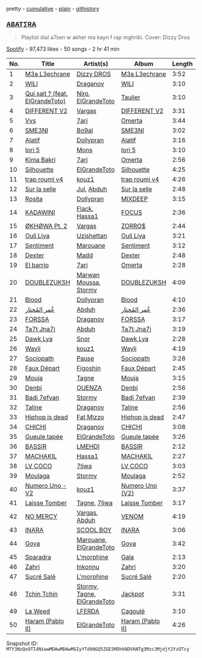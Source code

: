 pretty - [cumulative](/playlists/cumulative/37i9dQZF1DWYtEjm4ihp5w.md) - [plain](/playlists/plain/37i9dQZF1DWYtEjm4ihp5w) - [githistory](https://github.githistory.xyz/mackorone/spotify-playlist-archive/blob/main/playlists/plain/37i9dQZF1DWYtEjm4ihp5w)

### [ABAT∑RA](https://open.spotify.com/playlist/37i9dQZF1DWYtEjm4ihp5w)

> Playlist dial a7sen w akher ma kayn f rap mghribi\. Cover: Dizzy Dros

[Spotify](https://open.spotify.com/user/spotify) - 97,473 likes - 50 songs - 2 hr 41 min

| No. | Title | Artist(s) | Album | Length |
|---|---|---|---|---|
| 1 | [M3a L3echrane](https://open.spotify.com/track/2L1MgWewnKsCx9MKykjZJw) | [Dizzy DROS](https://open.spotify.com/artist/5eA2wbwYcQ2iOJ3uc8byIh) | [M3a L3echrane](https://open.spotify.com/album/66iERpoTGbFoSgy7FY96mk) | 3:52 |
| 2 | [WILI](https://open.spotify.com/track/7AM2uga26rlhKu1a27MyFS) | [Draganov](https://open.spotify.com/artist/2g8Pu5gVtDpkYGsP3RLepJ) | [WILI](https://open.spotify.com/album/1P0sKxBEPJqOiXTAUbu9f1) | 3:10 |
| 3 | [Qui sait ? \(feat\. ElGrandeToto\)](https://open.spotify.com/track/3ejjmzEsUfObGdmmQRVmM2) | [Niro](https://open.spotify.com/artist/1wAtSe79kItIb9nf5EhI2Q), [ElGrandeToto](https://open.spotify.com/artist/4BFLElxtBEdsdwGA1kHTsx) | [Taulier](https://open.spotify.com/album/2mcTAfultyCrXKx1IE1XQZ) | 3:10 |
| 4 | [DIFFERENT V2](https://open.spotify.com/track/3nMLSphMk9zGtpJCB1zm8K) | [Vargas](https://open.spotify.com/artist/5QYFmxyElbfvHtovLIsjDb) | [DIFFERENT V2](https://open.spotify.com/album/0pXh9lyVEqChCz3XGkWcLU) | 3:31 |
| 5 | [Vvs](https://open.spotify.com/track/0SUlLkixUcXSZeYaCatnZP) | [7ari](https://open.spotify.com/artist/292jMVlKq180yzi8WRaVU6) | [Omerta](https://open.spotify.com/album/4DjuD48lhHAsL3tOklxQrC) | 3:44 |
| 6 | [SME3NI](https://open.spotify.com/track/5ovEmtHmbmWmmN1jeoJAyP) | [Bo9al](https://open.spotify.com/artist/0DF2Pcrc3dY80zqbmgKHCF) | [SME3NI](https://open.spotify.com/album/1rkTH3xM85MYdRXI9FDRGb) | 3:02 |
| 7 | [Alatif](https://open.spotify.com/track/5EziL9bwKacAPWAQSkl8Wh) | [Dollypran](https://open.spotify.com/artist/16S0vhZYtrfR4kksycV4NS) | [Alatif](https://open.spotify.com/album/12PmJ95M7wML8ievJRi0zx) | 3:16 |
| 8 | [Iori 5](https://open.spotify.com/track/40jfMLYNI2KujchwoPwc0a) | [Mons](https://open.spotify.com/artist/7douYKOyzk9ZRvGFu9UOnm) | [Iori 5](https://open.spotify.com/album/4Bb3u06qDPeQ5zzj0X3HPb) | 3:10 |
| 9 | [Kima Bakri](https://open.spotify.com/track/3hjXb9FRFRt7H13KlNhGPA) | [7ari](https://open.spotify.com/artist/292jMVlKq180yzi8WRaVU6) | [Omerta](https://open.spotify.com/album/4DjuD48lhHAsL3tOklxQrC) | 2:56 |
| 10 | [Silhouette](https://open.spotify.com/track/5uFJwscfsYN5NFL7bUl3p3) | [ElGrandeToto](https://open.spotify.com/artist/4BFLElxtBEdsdwGA1kHTsx) | [Silhouette](https://open.spotify.com/album/10jax1tK9x6smIzmN12rGs) | 4:25 |
| 11 | [trap roumi v4](https://open.spotify.com/track/7B9t8WX9T38Df93JHlywfk) | [kouz1](https://open.spotify.com/artist/3siTsIx6IEreSUva7pVnZ8) | [trap roumi v4](https://open.spotify.com/album/2Q5AFjt3zvBLf5TR32oJfm) | 4:26 |
| 12 | [Sur la selle](https://open.spotify.com/track/0J0yMKOrsxzD7okus8TEQ4) | [Jul](https://open.spotify.com/artist/3IW7ScrzXmPvZhB27hmfgy), [Abduh](https://open.spotify.com/artist/3Urq8zrlV3dLnLnL40xqWk) | [Sur la selle](https://open.spotify.com/album/1mGq7FkXTO8q0hhkk2xojY) | 2:48 |
| 13 | [Rosita](https://open.spotify.com/track/0Iu2Jrfy91hMgIUtS9FFIX) | [Dollypran](https://open.spotify.com/artist/16S0vhZYtrfR4kksycV4NS) | [MIXDEEP](https://open.spotify.com/album/1I9BiYmRSw2HXXi8RtKBym) | 3:15 |
| 14 | [KADAWINI](https://open.spotify.com/track/4x2OMxe81I4HoJjGsq5SC4) | [Flack](https://open.spotify.com/artist/3Fi4gBbVvIHrqEG9TGwRTC), [Hassa1](https://open.spotify.com/artist/6g4L5CJkiMINgAzUQsb7fr) | [FOCUS](https://open.spotify.com/album/2qBj6E8oRE6GBRt6PBtGpx) | 2:36 |
| 15 | [ØKHØWA Pt\. 2](https://open.spotify.com/track/6AbdVUwJ7z0xqjZh9HQ9vV) | [Vargas](https://open.spotify.com/artist/5QYFmxyElbfvHtovLIsjDb) | [ZORRO$](https://open.spotify.com/album/0GkdntN6sDMnyuOlV7H0ry) | 2:44 |
| 16 | [Ouli Liya](https://open.spotify.com/track/5sk6R2149eT82gPVQI5vSY) | [Uzishettan](https://open.spotify.com/artist/20Rf6VG9JiegKXpPT416CE) | [Ouli Liya](https://open.spotify.com/album/2sqrTDtjVrLRG2qradXlHQ) | 3:21 |
| 17 | [Sentiment](https://open.spotify.com/track/4Z1yWm77qsMwDmbbPqycFP) | [Marouane](https://open.spotify.com/artist/0NOPgjB8SLX44CDPTaW0Be) | [Sentiment](https://open.spotify.com/album/4qS1zPIIKk9rzThe4qtcFd) | 3:12 |
| 18 | [Dexter](https://open.spotify.com/track/5anrH8SzdtPP1fMz3eOBvS) | [Madd](https://open.spotify.com/artist/7DBIKXxSh2BMPqSN7UB4rS) | [Dexter](https://open.spotify.com/album/5hU57XeQXFA5CxDanMMuMI) | 2:48 |
| 19 | [El barrio](https://open.spotify.com/track/3HFkMYk8c5Khmfl0nmQYHm) | [7ari](https://open.spotify.com/artist/292jMVlKq180yzi8WRaVU6) | [Omerta](https://open.spotify.com/album/4DjuD48lhHAsL3tOklxQrC) | 2:28 |
| 20 | [DOUBLEZUKSH](https://open.spotify.com/track/6xLpCMywgYrppaNnIq6sir) | [Marwan Moussa](https://open.spotify.com/artist/2BBnFUgIaLHqoRYPfshoPb), [Stormy](https://open.spotify.com/artist/5Do9u0GoN4gFn6Nk8NGDhh) | [DOUBLEZUKSH](https://open.spotify.com/album/1iMdjemLV030iRZY08YnuE) | 4:09 |
| 21 | [Blood](https://open.spotify.com/track/5H7Q8TFW1rWURc99JysBiW) | [Dollypran](https://open.spotify.com/artist/16S0vhZYtrfR4kksycV4NS) | [Blood](https://open.spotify.com/album/46Z5x4VAEiqhZyXekglUya) | 4:10 |
| 22 | [عُمر المُختار](https://open.spotify.com/track/1kTCib48ZJyIp66dgdZS9l) | [Abduh](https://open.spotify.com/artist/3Urq8zrlV3dLnLnL40xqWk) | [عُمر المُختار](https://open.spotify.com/album/4zdv7TVPcXeALi2xOPEOtE) | 2:36 |
| 23 | [FORSSA](https://open.spotify.com/track/4ERqimtfCADVUI256ishDr) | [Draganov](https://open.spotify.com/artist/2g8Pu5gVtDpkYGsP3RLepJ) | [FORSSA](https://open.spotify.com/album/3qTos6o4f2HQNRMaGR8a8x) | 3:17 |
| 24 | [Ta7t Jna7i](https://open.spotify.com/track/5aOWc0G39X0CAZejwoD3TQ) | [Abduh](https://open.spotify.com/artist/3Urq8zrlV3dLnLnL40xqWk) | [Ta7t Jna7i](https://open.spotify.com/album/2Ea77e8dqrYZZtJELNzGfN) | 3:19 |
| 25 | [Dawk Lya](https://open.spotify.com/track/5OInx13SpghEifbS5bQmwq) | [Snor](https://open.spotify.com/artist/7LC7LQ1f1CzaRLobFcblZN) | [Dawk Lya](https://open.spotify.com/album/4vbm2Tj7L5fbzD1q5MmFrP) | 2:28 |
| 26 | [Wayli](https://open.spotify.com/track/3A7dwHjFWQmMEctIQCUxDc) | [kouz1](https://open.spotify.com/artist/3siTsIx6IEreSUva7pVnZ8) | [Wayli](https://open.spotify.com/album/0uz6OPsa2Gne3JoG54NCCE) | 4:19 |
| 27 | [Sociopath](https://open.spotify.com/track/0UOGIvX0NKZKFwrvIAwdL9) | [Pause](https://open.spotify.com/artist/1ZwAwymAUb2hTFTMxmNbL5) | [Sociopath](https://open.spotify.com/album/7bHaIDfBfqYkEhy361w3yB) | 3:28 |
| 28 | [Faux Départ](https://open.spotify.com/track/26Skmv785i0ql4T3vJHgLe) | [Figoshin](https://open.spotify.com/artist/7vg7wkmGzMEM7p2ZkMPHJS) | [Faux Départ](https://open.spotify.com/album/6qvNXxEmDlVAcplTG2ybPM) | 2:45 |
| 29 | [Mouja](https://open.spotify.com/track/1OSxhMqU071Ez0lQjBnA1W) | [Tagne](https://open.spotify.com/artist/3977Z9BZCFbJQYwdIdVwgc) | [Mouja](https://open.spotify.com/album/40rCoqtbzgquAaQ40Z7NZw) | 3:15 |
| 30 | [Denbi](https://open.spotify.com/track/7t6gPk6jiSye8IVrfAPqOV) | [OUENZA](https://open.spotify.com/artist/7x2hBF3bNPwW9PnKxg9Zf8) | [Denbi](https://open.spotify.com/album/1QRWjgco5Vo4HeJVr2ffEr) | 2:56 |
| 31 | [Badi 7efyan](https://open.spotify.com/track/0jCo4rohuFfNSXSluXaw8i) | [Stormy](https://open.spotify.com/artist/5Do9u0GoN4gFn6Nk8NGDhh) | [Badi 7efyan](https://open.spotify.com/album/3t1nl0L9oxhZwm12EQijip) | 2:39 |
| 32 | [Taline](https://open.spotify.com/track/0tfrAZsEOELEAcjCs46TJ5) | [Draganov](https://open.spotify.com/artist/2g8Pu5gVtDpkYGsP3RLepJ) | [Taline](https://open.spotify.com/album/01ayDcY70kcoS3HYBH1jvm) | 2:56 |
| 33 | [Hiphop is dead](https://open.spotify.com/track/08FKkdkbm4FXA0fWLscjJh) | [Fat Mizzo](https://open.spotify.com/artist/4sGgnHfL5rjJqK5WxQl9bU) | [Hiphop is dead](https://open.spotify.com/album/2nPyvcEJof1Xg70FmEOYp2) | 2:47 |
| 34 | [CHICHI](https://open.spotify.com/track/7MahBaXzhvYCL7w9wXF4Wx) | [Draganov](https://open.spotify.com/artist/2g8Pu5gVtDpkYGsP3RLepJ) | [CHICHI](https://open.spotify.com/album/6FvhLrpAIZswxC9YLs0qFu) | 3:08 |
| 35 | [Gueule tapée](https://open.spotify.com/track/6h8Q07MtQBabHOjObg1a57) | [ElGrandeToto](https://open.spotify.com/artist/4BFLElxtBEdsdwGA1kHTsx) | [Gueule tapée](https://open.spotify.com/album/1yfFlOQRzc88m1ba79InmM) | 3:26 |
| 36 | [BASSIR](https://open.spotify.com/track/4hRA3vfdnueQ1jUtzXVyKX) | [LMEHDI](https://open.spotify.com/artist/0harAEshGekJSaQaEXI8D9) | [BASSIR](https://open.spotify.com/album/5TE2KUnFdyyiSua2e5Z3hC) | 2:12 |
| 37 | [MACHAKIL](https://open.spotify.com/track/2PFX4PymQztndGtLbVADWG) | [Hassa1](https://open.spotify.com/artist/6g4L5CJkiMINgAzUQsb7fr) | [MACHAKIL](https://open.spotify.com/album/67myjm0ApsCdgyBAiVFQ1x) | 2:27 |
| 38 | [LV COCO](https://open.spotify.com/track/62yJbbO1aBTfdT2XAUtBxh) | [7liwa](https://open.spotify.com/artist/7fmcLXdUj5tVr806b7Uzt3) | [LV COCO](https://open.spotify.com/album/15MDWkpeViZTZrsRRM0BTP) | 3:03 |
| 39 | [Moulaga](https://open.spotify.com/track/2s4eIt2bWj7xwcXEV7lQdG) | [Stormy](https://open.spotify.com/artist/5Do9u0GoN4gFn6Nk8NGDhh) | [Moulaga](https://open.spotify.com/album/0OeZXdYEZcy5yWuC4oQLMt) | 2:52 |
| 40 | [Numero Uno \- V2](https://open.spotify.com/track/4Sp90D9O8SXeBJx5RqU21b) | [kouz1](https://open.spotify.com/artist/3siTsIx6IEreSUva7pVnZ8) | [Numero Uno \(V2\)](https://open.spotify.com/album/1JZ3EzXKORa4LhBdMeFtRv) | 3:37 |
| 41 | [Laisse Tomber](https://open.spotify.com/track/5VpkGOSBwYh0ikxPxmR2ld) | [Tagne](https://open.spotify.com/artist/3977Z9BZCFbJQYwdIdVwgc), [7liwa](https://open.spotify.com/artist/7fmcLXdUj5tVr806b7Uzt3) | [Laisse Tomber](https://open.spotify.com/album/6ZhgW4To5S7eY08c0wMPPO) | 3:17 |
| 42 | [NO MERCY](https://open.spotify.com/track/7eMGattQmhWZmqvP3mYtdw) | [Vargas](https://open.spotify.com/artist/5QYFmxyElbfvHtovLIsjDb), [Abduh](https://open.spotify.com/artist/3Urq8zrlV3dLnLnL40xqWk) | [VENOM](https://open.spotify.com/album/3jPxi5bJXFvXcZIizrmoZe) | 4:19 |
| 43 | [INARA](https://open.spotify.com/track/5WDpxxOIYliyYQ4HSHwKvv) | [SCOOL BOY](https://open.spotify.com/artist/5suJPIX3Y4r4hEIrz60szV) | [INARA](https://open.spotify.com/album/5M63aDrFG28FQFYrAAcwEq) | 3:06 |
| 44 | [Gova](https://open.spotify.com/track/2poCHmrHxB704EPoQ1GdcU) | [Marouane](https://open.spotify.com/artist/0NOPgjB8SLX44CDPTaW0Be), [ElGrandeToto](https://open.spotify.com/artist/4BFLElxtBEdsdwGA1kHTsx) | [Gova](https://open.spotify.com/album/1eSWpdKHSupOJeAtTGKUul) | 3:42 |
| 45 | [Sparadra](https://open.spotify.com/track/78N2ZYtm1Lk5KHMZcGu4MX) | [L'morphine](https://open.spotify.com/artist/4vyibjuGePnrB7BzbHkA6u) | [Gala](https://open.spotify.com/album/5thNlwr5FFcXWjtZAlfRH0) | 2:13 |
| 46 | [Zahri](https://open.spotify.com/track/7epBNl7bl4Gi5UwA5tdmyN) | [Inkonnu](https://open.spotify.com/artist/7ggM69yllqpMykcU8Tror4) | [Zahri](https://open.spotify.com/album/3tsez1d6MZIe6QwkVfTc47) | 3:20 |
| 47 | [Sucré Salé](https://open.spotify.com/track/357H2ZL3Ml7OH0MCrp4mwi) | [L'morphine](https://open.spotify.com/artist/4vyibjuGePnrB7BzbHkA6u) | [Sucré Salé](https://open.spotify.com/album/0sTkDmqOGFrx2bI3ilkHYS) | 2:20 |
| 48 | [Tchin Tchin](https://open.spotify.com/track/48Xx8tDQ2yNp3aHbGrKXxc) | [Stormy](https://open.spotify.com/artist/5Do9u0GoN4gFn6Nk8NGDhh), [Tagne](https://open.spotify.com/artist/3977Z9BZCFbJQYwdIdVwgc), [ElGrandeToto](https://open.spotify.com/artist/4BFLElxtBEdsdwGA1kHTsx) | [Jackpot](https://open.spotify.com/album/7rMHyH52FqtVSeMmBRUXDd) | 3:31 |
| 49 | [La Weed](https://open.spotify.com/track/3Qe4g2M8lld0lmyE2LLRNk) | [LFERDA](https://open.spotify.com/artist/0bmKQDkU4J3gUykZS8tb6v) | [Cagoulé](https://open.spotify.com/album/1qD0LUxHxbr5UPw7Rz99C0) | 3:10 |
| 50 | [Haram \(Pablo II\)](https://open.spotify.com/track/1h7zX37KNW2NbL2EeyplVo) | [ElGrandeToto](https://open.spotify.com/artist/4BFLElxtBEdsdwGA1kHTsx) | [Haram \(Pablo II\)](https://open.spotify.com/album/5Q2rEOjMrKzSMXMOMIIrrl) | 4:26 |

Snapshot ID: `MTY3NzQxOTI4NiwwMDAwMDAwMGIyYTdkNGQ5ZGE5MDhkNDVkNTg3Mzc3MjdjY2YzOTcy`
